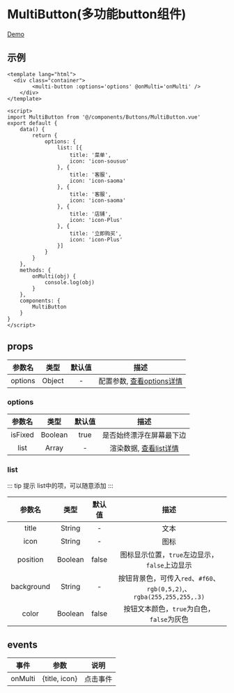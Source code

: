 # MultiButton(多功能button组件)
[Demo](https://watasi.cn/infozx_api/dist/#/multiButton)

## 示例
``` vue{8}
<template lang="html">
  <div class="container">
		<multi-button :options='options' @onMulti='onMulti' />
	</div>
</template>

<script>
import MultiButton from '@/components/Buttons/MultiButton.vue'
export default {
	data() {
		return {
			options: {
				list: [{
					title: '菜单',
					icon: 'icon-sousuo'
				}, {
					title: '客服',
					icon: 'icon-saoma'
				}, {
					title: '客服',
					icon: 'icon-saoma'
				}, {
					title: '店铺',
					icon: 'icon-Plus'
				}, {
					title: '立即购买',
					icon: 'icon-Plus'
				}]
			}
		}
	},
	methods: {
		onMulti(obj) {
			console.log(obj)
		}
	},
	components: {
		MultiButton
	}
}
</script>
```
## props
|参数名|类型|默认值|描述|
|:---:|:---:|:---:|:---:|
|options|Object|-|配置参数, [查看options详情](#options)|

### options
|参数名|类型|默认值|描述|
|:---:|:---:|:---:|:---:|
|isFixed|Boolean|true|是否始终漂浮在屏幕最下边|
|list|Array|-|渲染数据, [查看list详情](#list)|

### list
::: tip 提示
list中的项，可以随意添加
:::

|参数名|类型|默认值|描述|
|:---:|:---:|:---:|:---:|
|title|String|-|文本|
|icon|String|-|图标|
|position|Boolean|false|图标显示位置，`true`左边显示，`false`上边显示|
|background|String|-|按钮背景色，可传入`red`、`#f60`、`rgb(0,5,2)`,、`rgba(255,255,255,.3)`|
|color|Boolean|false|按钮文本颜色，`true`为白色，`false`为灰色|

## events
|事件|参数|说明|
|:---:|:---:|:---:|
|onMulti|{title, icon}|点击事件|
